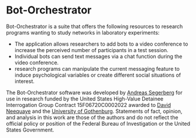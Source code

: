 # Bot-Orchestrator 

Bot-Orchestrator is a suite that offers the following resources to research programs wanting to study networks in laboratory experiments:

* The application allows researchers to add bots to a video conference to increase the perceived number of participants in a test session. 
* Individual bots can send text messages via a chat function during the video conference. 
* research programs can manipulate the current messaging feature to induce psychological variables or create different social situations of interest.

The Bot-Orchestrator software was developed by [Andreas Segerberg](https://github.com/Segerberg) for use in research funded by the United States High-Value Detainee Interrogation Group Contract 15F06720C0002022 awarded to [David Neequaye](https://www.gu.se/om-universitetet/hitta-person/davidneequaye) and the [University of Gothenburg](https://www.gu.se/psykologi). Statements of fact, opinion, and analysis in this work are those of the authors and do not reflect the official policy or position of the Federal Bureau of Investigation or the United States Government.
